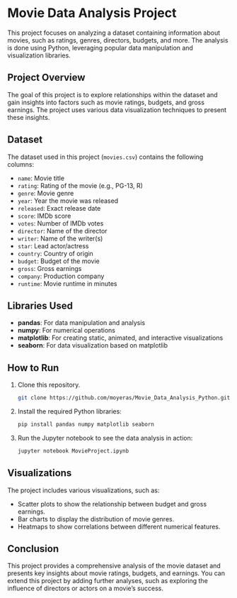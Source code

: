 # Movie Data Analysis Project

This project focuses on analyzing a dataset containing information about movies, such as ratings, genres, directors, budgets, and more. The analysis is done using Python, leveraging popular data manipulation and visualization libraries.

## Project Overview

The goal of this project is to explore relationships within the dataset and gain insights into factors such as movie ratings, budgets, and gross earnings. The project uses various data visualization techniques to present these insights.

## Dataset

The dataset used in this project (`movies.csv`) contains the following columns:

- `name`: Movie title
- `rating`: Rating of the movie (e.g., PG-13, R)
- `genre`: Movie genre
- `year`: Year the movie was released
- `released`: Exact release date
- `score`: IMDb score
- `votes`: Number of IMDb votes
- `director`: Name of the director
- `writer`: Name of the writer(s)
- `star`: Lead actor/actress
- `country`: Country of origin
- `budget`: Budget of the movie
- `gross`: Gross earnings
- `company`: Production company
- `runtime`: Movie runtime in minutes

## Libraries Used

- **pandas**: For data manipulation and analysis
- **numpy**: For numerical operations
- **matplotlib**: For creating static, animated, and interactive visualizations
- **seaborn**: For data visualization based on matplotlib

## How to Run

1. Clone this repository.
    ```bash
    git clone https://github.com/moyeras/Movie_Data_Analysis_Python.git
    ```
   
2. Install the required Python libraries:
    ```bash
    pip install pandas numpy matplotlib seaborn
    ```

3. Run the Jupyter notebook to see the data analysis in action:
    ```bash
    jupyter notebook MovieProject.ipynb
    ```

## Visualizations

The project includes various visualizations, such as:
- Scatter plots to show the relationship between budget and gross earnings.
- Bar charts to display the distribution of movie genres.
- Heatmaps to show correlations between different numerical features.

## Conclusion

This project provides a comprehensive analysis of the movie dataset and presents key insights about movie ratings, budgets, and earnings. You can extend this project by adding further analyses, such as exploring the influence of directors or actors on a movie’s success.
